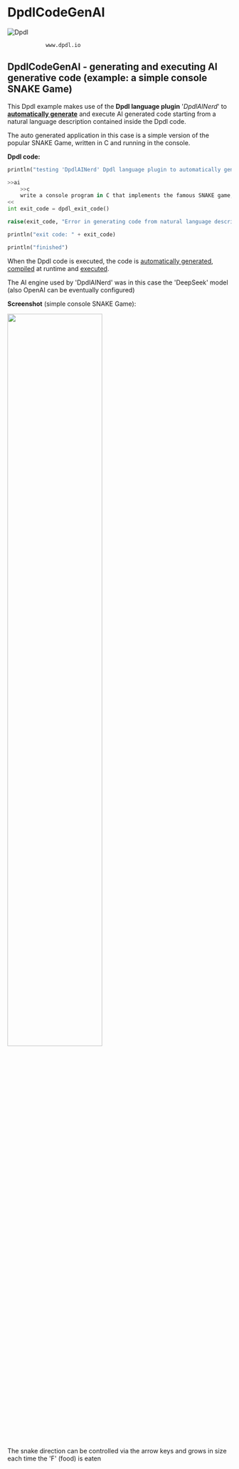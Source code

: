 # DpdlCodeGenAI

![Dpdl](https://www.dpdl.io/images/dpdl-io.png)

				www.dpdl.io



## DpdlCodeGenAI - generating and executing AI generative code (example: a simple console SNAKE Game)

This Dpdl example makes use of the **Dpdl language plugin** '<em>DpdlAINerd</em>' to <ins>**automatically generate**</ins> and execute AI generated code  starting from a natural language description contained inside the Dpdl code.

The auto generated application in this case is a simple version of the popular SNAKE Game, written in C and running in the console.

**Dpdl code:**

```python
println("testing 'DpdlAINerd' Dpdl language plugin to automatically generate and execute code...")

>>ai
	>>c
	write a console program in C that implements the famous SNAKE game, with colorful graphics using ncurses colors
<<
int exit_code = dpdl_exit_code()

raise(exit_code, "Error in generating code from natural language description")

println("exit code: " + exit_code)

println("finished")
```

When the Dpdl code is executed, the code is <ins>automatically generated</ins>, <ins>compiled</ins> at runtime and <ins>executed</ins>.

The AI engine used by 'DpdlAINerd' was in this case the 'DeepSeek' model (also OpenAI can be eventually configured)

**Screenshot** (simple console SNAKE Game):

<img src="https://www.dpdl.io/images/platform/examples/dpdlcodegenai/dpdlcodegenai_game_snake.png" width="65%" height="65%">

The snake direction can be controlled via the arrow keys and grows in size each time the 'F' (food) is eaten






 
